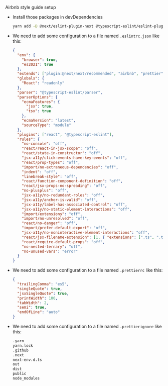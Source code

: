 Airbnb style guide setup

- Install those packages in devDependencies

  ```bash
  yarn add -D @next/eslint-plugin-next @typescript-eslint/eslint-plugin @typescript-eslint/parser eslint-config-airbnb eslint-config-prettier eslint-plugin-import eslint-plugin-jsx-a11y eslint-plugin-react eslint-plugin-react-hooks prettier
  ```

- We need to add some configuration to a file named `.eslintrc.json` like this:

  ```json
  {
    "env": {
      "browser": true,
      "es2021": true
    },
    "extends": ["plugin:@next/next/recommended", "airbnb", "prettier"],
    "globals": {
      "React": "readonly"
    },
    "parser": "@typescript-eslint/parser",
    "parserOptions": {
      "ecmaFeatures": {
        "jsx": true,
        "tsx": true
      },
      "ecmaVersion": "latest",
      "sourceType": "module"
    },
    "plugins": ["react", "@typescript-eslint"],
    "rules": {
      "no-console": "off",
      "react/react-in-jsx-scope": "off",
      "react/state-in-constructor": "off",
      "jsx-a11y/click-events-have-key-events": "off",
      "react/prop-types": "off",
      "import/no-extraneous-dependencies": "off",
      "indent": "off",
      "linebreak-style": "off",
      "react/function-component-definition": "off",
      "react/jsx-props-no-spreading": "off",
      "no-plusplus": "off",
      "jsx-a11y/no-redundant-roles": "off",
      "jsx-a11y/anchor-is-valid": "off",
      "jsx-a11y/label-has-associated-control": "off",
      "jsx-a11y/no-static-element-interactions": "off",
      "import/extensions": "off",
      "import/no-unresolved": "off",
      "react/no-danger": "off",
      "import/prefer-default-export": "off",
      "jsx-a11y/no-noninteractive-element-interactions": "off",
      "react/jsx-filename-extension": [1, { "extensions": [".ts", ".tsx"] }],
      "react/require-default-props": "off",
      "no-nested-ternary": "off",
      "no-unused-vars": "error"
    }
  }
  ```

- We need to add some configuration to a file named `.prettierrc` like this:

  ```json
  {
    "trailingComma": "es5",
    "singleQuote": true,
    "jsxSingleQuote": true,
    "printWidth": 100,
    "tabWidth": 2,
    "semi": true,
    "endOfLine": "auto"
  }
  ```

- We need to add some configuration to a file named `.prettierignore` like this:
  ```sh
  .yarn
  yarn.lock
  .github
  .next
  next-env.d.ts
  out
  dist
  public
  node_modules
  ```
